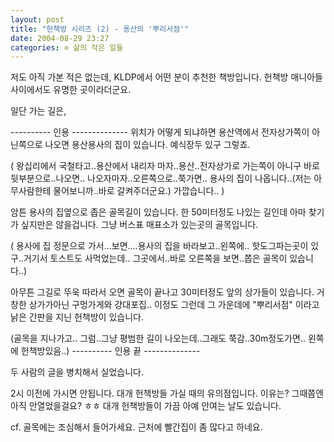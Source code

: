 ```yaml
---
layout: post
title: "헌책방 시리즈 (2) - 용산의 '뿌리서점'"
date: 2004-08-29 23:27
categories: ⊙ 삶의 작은 일들
---
```


저도 아직 가본 적은 없는데, KLDP에서 어떤 분이 추천한 책방입니다.
헌책방 매니아들 사이에서도 유명한 곳이라더군요.

일단 가는 길은,

---------- 인용 --------------
위치가 어떻게 되냐하면 용산역에서 전자상가쪽이 아닌쪽으로 나오면 
용산용사의 집이 있습니다. 예식장두 있구 그렇죠. 

( 왕십리에서 국철타고..용산에서 내리자 마자..용산..전자상가로 가는쪽이 아니구 
바로 뒷부분으로..나오면.. 나오자마자..오른쪽으로..쭉가면.. 
용사의 집이 나옵니다..(저는 아무사람한테 물어보니까..바로 갈켜주더군요.) 
가깝습니다.. )

암튼 용사의 집옆으로 좁은 골목길이 있습니다. 한 50미터정도 나있는 길인데 
아마 찾기가 싶지만은 않을겁니다. 
그냥 버스표 매표소가 있는곳의 골목입니다. 

( 용사에 집 정문으로 가서...보면....용사의 집을 바라보고..왼쪽에.. 
핫도그파는곳이 있구..거기서 토스트도 사먹었는데.. 
그곳에서..바로 오른쪽을 보면..쫍은 골목이 있습니다..)

아무튼 그길로 뚜욱 따라서 오면 골목이 끝나고 30미터정도 앞의 상가들이 있습니다. 
거창한 상가가아닌 구멍가게와 걍대포집.. 이정도 
그런데 그 가운데에 "뿌리서점" 이라고 낡은 간판을 지닌 헌책방이 있습니다. 

(골목을 지나가고.. 
그럼..그냥 평범한 길이 나오는데..그래도 쭉감..30m정도가면.. 
왼쪽에 헌책방있음..)
---------- 인용 끝 --------------

두 사람의 글을 병치해서 실었습니다.

2시 이전에 가시면 안됩니다. 대개 헌책방들 가실 때의 유의점입니다. 이유는? 
그때쯤엔 아직 안열었을걸요? ㅎㅎ
대개 헌책방들이 가끔 아예 안여는 날도 있습니다.

cf. 골목에는 조심해서 들어가세요. 근처에 빨간집이 좀 많다고 하네요.

       

